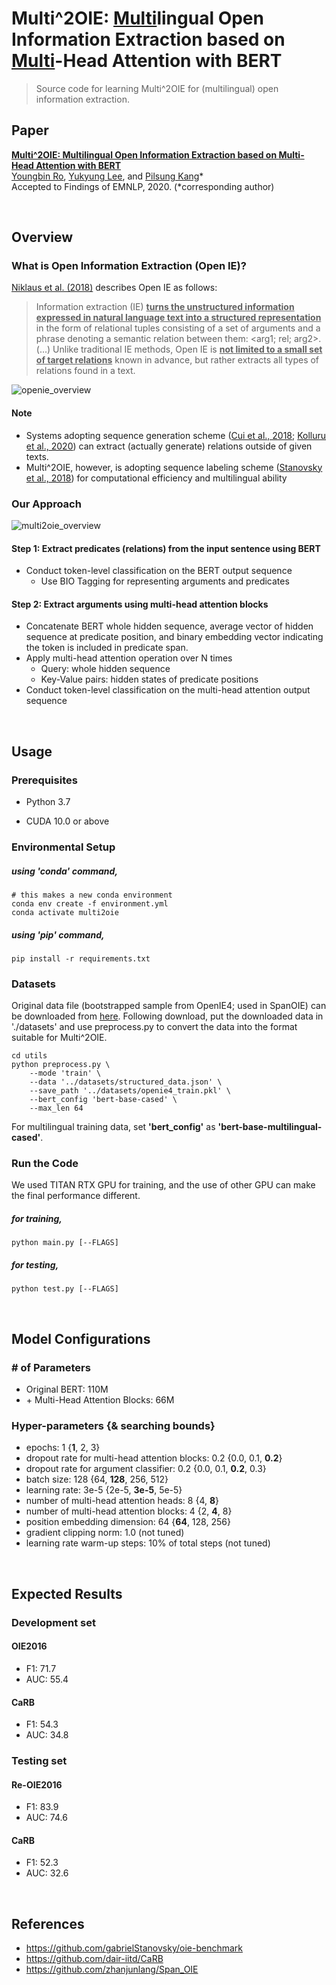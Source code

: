# Multi^2OIE: <u>Multi</u>lingual Open Information Extraction based on <u>Multi</u>-Head Attention with BERT

> Source code for learning Multi^2OIE for (multilingual) open information extraction.

## Paper
[**Multi^2OIE: <u>Multi</u>lingual Open Information Extraction based on <u>Multi</u>-Head Attention with BERT**](https://arxiv.org/abs/2009.08128)<br>
[Youngbin Ro](https://github.com/youngbin-ro), [Yukyung Lee](https://github.com/yukyunglee), and [Pilsung Kang](https://github.com/pilsung-kang)*<br>
Accepted to Findings of EMNLP, 2020. (*corresponding author)

<br>

## Overview
### What is Open Information Extraction (Open IE)?
[Niklaus et al. (2018)](https://www.aclweb.org/anthology/C18-1326/) describes Open IE as follows:

> Information extraction (IE) **<u>turns the unstructured information expressed in natural language text into a structured representation</u>** in the form of relational tuples consisting of a set of arguments and a phrase denoting a semantic relation between them: <arg1; rel; arg2>. (...) Unlike traditional IE methods, Open IE is **<u>not limited to a small set of target relations</u>** known in advance, but rather extracts all types of relations found in a text.

![openie_overview](https://github.com/youngbin-ro/Multi2OIE/blob/master/images/openie_overview.PNG?raw=true)

#### Note
- Systems adopting sequence generation scheme ([Cui et al., 2018](https://www.aclweb.org/anthology/P18-2065/); [Kolluru et al., 2020](https://www.aclweb.org/anthology/2020.acl-main.521/)) can extract (actually generate) relations outside of given texts.
- Multi^2OIE, however, is adopting sequence labeling scheme ([Stanovsky et al., 2018](https://www.aclweb.org/anthology/N18-1081/)) for computational efficiency and multilingual ability



### Our Approach

![multi2oie_overview](https://github.com/youngbin-ro/Multi2OIE/blob/master/images/multi2oie_overview.PNG?raw=true)

#### Step 1: Extract predicates (relations) from the input sentence using BERT
- Conduct token-level classification on the BERT output sequence
  - Use BIO Tagging for representing arguments and predicates

#### Step 2: Extract arguments using multi-head attention blocks
- Concatenate BERT whole hidden sequence, average vector of hidden sequence at predicate position, and binary embedding vector indicating the token is included in predicate span.
- Apply multi-head attention operation over N times
    - Query: whole hidden sequence
    - Key-Value pairs: hidden states of predicate positions
- Conduct token-level classification on the multi-head attention output sequence

<br>


## Usage

### Prerequisites

- Python 3.7

- CUDA 10.0 or above

### Environmental Setup

##### using  'conda' command,
~~~~
# this makes a new conda environment
conda env create -f environment.yml
conda activate multi2oie
~~~~

##### using  'pip' command,
~~~~
pip install -r requirements.txt
~~~~




### Datasets

Original data file (bootstrapped sample from OpenIE4; used in SpanOIE) can be downloaded from [here](https://drive.google.com/file/d/1AEfwbh3BQnsv2VM977cS4tEoldrayKB6/view).
Following download, put the downloaded data in './datasets' and use preprocess.py to convert the data into the format suitable for Multi^2OIE.

~~~~
cd utils
python preprocess.py \
    --mode 'train' \
    --data '../datasets/structured_data.json' \
    --save_path '../datasets/openie4_train.pkl' \
    --bert_config 'bert-base-cased' \
    --max_len 64
~~~~

For multilingual training data, set **'bert_config'** as **'bert-base-multilingual-cased'**. 




### Run the Code

We used TITAN RTX GPU for training, and the use of other GPU can make the final performance different.

##### for training,

~~~~
python main.py [--FLAGS]
~~~~

##### for testing,

~~~~
python test.py [--FLAGS]
~~~~

<br>

## Model Configurations

### # of Parameters

- Original BERT: 110M
- \+ Multi-Head Attention Blocks: 66M



### Hyper-parameters {& searching bounds}

- epochs: 1 {**1**, 2, 3}
- dropout rate for multi-head attention blocks: 0.2 {0.0, 0.1, **0.2**}
- dropout rate for argument classifier: 0.2 {0.0, 0.1, **0.2**, 0.3}
- batch size: 128 {64, **128**, 256, 512}
- learning rate: 3e-5 {2e-5, **3e-5**, 5e-5}
- number of multi-head attention heads: 8 {4, **8**}
- number of multi-head attention blocks: 4 {2, **4**, 8}
- position embedding dimension: 64 {**64**, 128, 256}
- gradient clipping norm: 1.0 (not tuned)
- learning rate warm-up steps: 10% of total steps (not tuned)

<br>

## Expected Results

### Development set

#### OIE2016

- F1: 71.7
- AUC: 55.4

#### CaRB

- F1: 54.3
- AUC: 34.8



### Testing set

#### Re-OIE2016

- F1: 83.9
- AUC: 74.6

#### CaRB

- F1: 52.3
- AUC: 32.6

<br>

## References

- https://github.com/gabrielStanovsky/oie-benchmark
- https://github.com/dair-iitd/CaRB
- https://github.com/zhanjunlang/Span_OIE